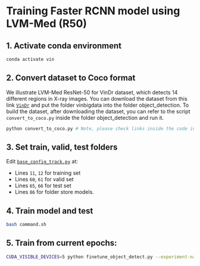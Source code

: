 # Training Faster RCNN model using LVM-Med (R50)

## 1. Activate conda environment
```bash
conda activate vin
```

## 2. Convert dataset to Coco format
We illustrate LVM-Med ResNet-50 for VinDr dataset, which detects 14 different regions in X-ray images.
You can download the dataset from this link [`VinDr`](https://www.kaggle.com/datasets/awsaf49/vinbigdata-512-image-dataset) and put the folder vinbigdata into the folder object_detection. To build the dataset, after downloading the dataset, you can refer to the script ```convert_to_coco.py``` inside the folder object_detection and run it.
```bash
python convert_to_coco.py # Note, please check links inside the code in lines 146 and 158 to build the dataset correctly
```

## 3. Set train, valid, test folders
Edit [`base_config_track.py`](/Object_Detection/base_config_track.py) at:
+ Lines `11`, `12` for training set
+ Lines `60`, `61` for valid set
+ Lines `65`, `66` for test set
+ Lines `86` for folder store models.

## 4. Train model and test
```bash
bash command.sh
```

## 5. Train from current epochs:
```bash
CUDA_VISIBLE_DEVICES=5 python finetune_object_detect.py --experiment-name 'lvm-med-r50' --weight-path ./checkpoints/converted_vissl_ssl_graph_large.torch --batch-size 16 --optim adam --clip 1 --lr 0.0001 --epochs 40 --labeled-dataset-percent 1.0 --resume
```
